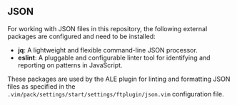 ## JSON

For working with JSON files in this repository, the following external packages are configured and need to be installed:

- **jq**: A lightweight and flexible command-line JSON processor.
- **eslint**: A pluggable and configurable linter tool for identifying and reporting on patterns in JavaScript.

These packages are used by the ALE plugin for linting and formatting JSON files as specified in the `.vim/pack/settings/start/settings/ftplugin/json.vim` configuration file.

